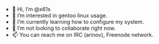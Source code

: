 - 👋 Hi, I’m @x61s
- 👀 I’m interested in gentoo linux usage.
- 🌱 I’m currently learning how to configure my system.
- 💞️ I’m not looking to collaborate right now.
- 📫 You can reach me on IRC (arinov), Freenode network.
